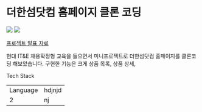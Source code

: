 더한섬닷컴 홈페이지 클론 코딩
======================
<span><img src="https://img.shields.io/badge/spring-%236DB33F.svg?style=for-the-badge&logo=spring&logoColor=white"/></span>
<span><img src="https://img.shields.io/badge/Oracle-F80000?style=for-the-badge&logo=oracle&logoColor=white"/></span>

[프로젝트 발표 자료](https://github.com/yoolim12/HyundaiMiniProject/files/10931129/Spring.Mini.Project.PPT.pptx)
<br />

현대 IT&E 채용확정형 교육을 들으면서 미니프로젝트로 더한섬닷컴 홈페이지를 클론코딩 해보았습니다.
구현한 기능은 크게 상품 목록, 상품 상세,

Tech Stack
<table>
  <tbody>
    <tr>
      <td>Language</td>
      <td>hdjnjd</td>
    </tr>
    <tr>
      <td>2</td>
      <td>nj</td>
    </tr>
  </tbody>
</table>
